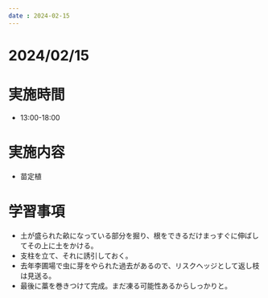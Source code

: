 ```yaml
---
date : 2024-02-15
---
```


# 2024/02/15

# 実施時間
- 13:00-18:00

# 実施内容
- 苗定植

# 学習事項
- 土が盛られた畝になっている部分を掘り、根をできるだけまっすぐに伸ばしてその上に土をかける。
- 支柱を立て、それに誘引しておく。
- 去年李圃場で虫に芽をやられた過去があるので、リスクヘッジとして返し枝は見送る。
- 最後に藁を巻きつけて完成。まだ凍る可能性あるからしっかりと。
